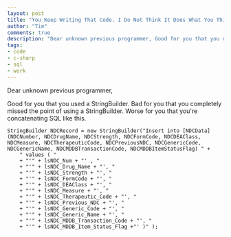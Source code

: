 ```yaml
--- 
layout: post
title: "You Keep Writing That Code. I Do Not Think It Does What You Think It Does."
author: "Tim"
comments: true
description: "Dear unknown previous programmer, Good for you that you used a StringBuilder. Bad for you that you completely missed the point of using a StringBuilder. Worse for you that you're concatenating SQL like this. StringBuilder NDCRecord = new StringBuilder(&quot;Insert into [NDCData] (NDCNumber, NDCDrugName, NDCStrength, NDCFormCode, NDCDEAClass, NDCMeasure, NDCTherapeuticCode, NDCPreviousNDC, NDCGenericCode, NDCGenericName, NDCMDDBTransactionCode, NDCMDDBItemStatusFlag) &quot; + &quot; values ( &quot;      + &quot;'&quot; + lsNDC_Num + &quot;' , &quot;      + &quot;'&quot; + lsNDC_Drug_Name + &quot;', &quot;..."
tags:
- code
- c-sharp
- sql
- work
---
```


Dear unknown previous programmer,

Good for you that you used a StringBuilder. Bad for you that you completely missed the point of using a StringBuilder. Worse for you that you're concatenating SQL like this.

    StringBuilder NDCRecord = new StringBuilder("Insert into [NDCData] (NDCNumber, NDCDrugName, NDCStrength, NDCFormCode, NDCDEAClass, NDCMeasure, NDCTherapeuticCode, NDCPreviousNDC, NDCGenericCode, NDCGenericName, NDCMDDBTransactionCode, NDCMDDBItemStatusFlag) " +
        " values ( " 
        + "'" + lsNDC_Num + "' , " 
        + "'" + lsNDC_Drug_Name + "', "
        + "'" + lsNDC_Strength + "', " 
        + "'" + lsNDC_FormCode + "', " 
        + "'" + lsNDC_DEAClass + "', "
        + "'" + lsNDC_Measure + "', "
        + "'" + lsNDC_Therapeutic_Code + "', "
        + "'" + lsNDC_Previous_NDC + "', " 
        + "'" + lsNDC_Generic_Code + "', " 
        + "'" + lsNDC_Generic_Name + "', "
        + "'" + lsNDC_MDDB_Transaction_Code + "', " 
        + "'" + lsNDC_MDDB_Item_Status_Flag +"' )" );
